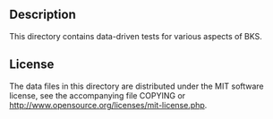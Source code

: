 Description
------------

This directory contains data-driven tests for various aspects of BKS.

License
--------

The data files in this directory are distributed under the MIT software
license, see the accompanying file COPYING or
http://www.opensource.org/licenses/mit-license.php.

